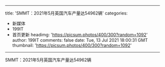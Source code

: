 
---
title: 'SMMT：2021年5月英国汽车产量达54962辆'
categories: 
 - 新媒体
 - 199IT
 - 首页更新
headimg: 'https://picsum.photos/400/300?random=1092'
author: 199IT
comments: false
date: Tue, 13 Jul 2021 18:00:31 GMT
thumbnail: 'https://picsum.photos/400/300?random=1092'
---

<div>   
SMMT：2021年5月英国汽车产量达54962辆  
</div>
            